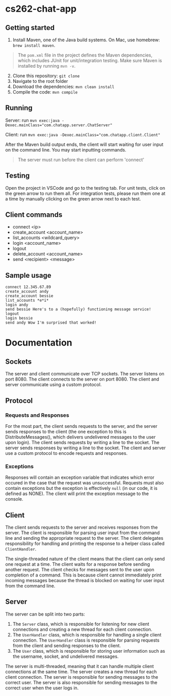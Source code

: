# cs262-chat-app

## Getting started
1. Install Maven, one of the Java build systems. On Mac, use homebrew: `brew install maven`.
> The `pom.xml` file in the project defines the Maven dependencies, which includes JUnit for unit/integration testing. Make sure Maven is installed by running `mvn -v`.
2. Clone this repository: `git clone`
3. Navigate to the root folder
4. Download the dependencies: `mvn clean install`
5. Compile the code: `mvn compile`

## Running

Server: run `mvn exec:java -Dexec.mainClass="com.chatapp.server.ChatServer"`

Client: run `mvn exec:java -Dexec.mainClass="com.chatapp.client.Client"`

After the Maven build output ends, the client will start waiting for user input on the command line. You may start inputting commands.

> The server must run before the client can perform 'connect'

## Testing
Open the project in VSCode and go to the testing tab. For unit tests, click on the green arrow to run them all. For integration tests, please run them one at a time by manually clicking on the green arrow next to each test.

## Client commands
- connect \<ip\>
- create_account \<account_name\>
- list_accounts \<wildcard_query\>
- login \<account_name\>
- logout
- delete_account \<account_name\>
- send \<recipient\> \<message\>

## Sample usage
```
connect 12.345.67.89
create_account andy
create_account bessie
list_accounts *e*i*
login andy
send bessie Here's to a (hopefully) functioning message service!
logout
login bessie
send andy Wow I'm surprised that worked!
```

# Documentation
## Sockets
The server and client communicate over TCP sockets. The server listens on port 8080. The client connects to the server on port 8080. The client and server communicate using a custom protocol. 
## Protocol
### Requests and Responses
For the most part, the client sends requests to the server, and the server sends responses to the client (the one exception to this is DistributeMessages(), which delivers undelivered messages to the user upon login). The client sends requests by writing a line to the socket. The server sends responses by writing a line to the socket. The client and server use a custom protocol to encode requests and responses.

### Exceptions
Responses will contain an exception variable that indicates which error occured in the case that the request was unsuccessful. Requests must also contain exceptions but the exception is effectively `null` (in our code, it is defined as NONE). The client will print the exception message to the console.

## Client
The client sends requests to the server and receives responses from the server. The client is responsible for parsing user input from the command line and sending the appropriate request to the server. The client delegates responsibility for handling and printing the response to a helper class called `ClientHandler`.

The single-threaded nature of the client means that the client can only send one request at a time. The client waits for a response before sending another request. The client checks for messages sent to the user upon completion of a command. This is because client cannot immediately print incoming messages because the thread is blocked on waiting for user input from the command line.

## Server
The server can be split into two parts:
1. The `Server` class, which is responsible for listening for new client connections and creating a new thread for each client connection.
2. The `UserHandler` class, which is responsible for handling a single client connection. The `UserHandler` class is responsible for parsing requests from the client and sending responses to the client.
3. The `User` class, which is responsible for storing user information such as the username, socket, and undelivered messages.

The server is multi-threaded, meaning that it can handle multiple client connections at the same time. The server creates a new thread for each client connection. The server is responsible for sending messages to the correct user. The server is also responsible for sending messages to the correct user when the user logs in.

